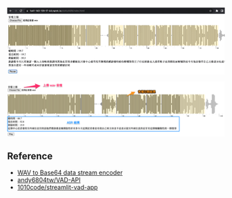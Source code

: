

![](./screenshot/demo.gif)

![](./screenshot/demo.png)

## Reference
- [WAV to Base64 data stream encoder](https://codepen.io/rannmann/pen/xOEwOq)
- [andy6804tw/VAD-API](https://github.com/andy6804tw/VAD-API)
- [1010code/streamlit-vad-app](https://github.com/1010code/streamlit-vad-app)